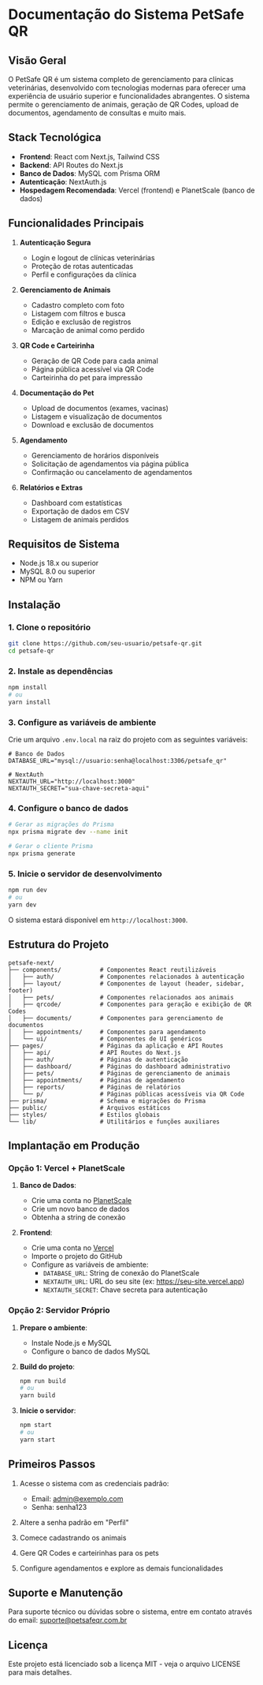 # Documentação do Sistema PetSafe QR

## Visão Geral

O PetSafe QR é um sistema completo de gerenciamento para clínicas veterinárias, desenvolvido com tecnologias modernas para oferecer uma experiência de usuário superior e funcionalidades abrangentes. O sistema permite o gerenciamento de animais, geração de QR Codes, upload de documentos, agendamento de consultas e muito mais.

## Stack Tecnológica

- **Frontend**: React com Next.js, Tailwind CSS
- **Backend**: API Routes do Next.js
- **Banco de Dados**: MySQL com Prisma ORM
- **Autenticação**: NextAuth.js
- **Hospedagem Recomendada**: Vercel (frontend) e PlanetScale (banco de dados)

## Funcionalidades Principais

1. **Autenticação Segura**
   - Login e logout de clínicas veterinárias
   - Proteção de rotas autenticadas
   - Perfil e configurações da clínica

2. **Gerenciamento de Animais**
   - Cadastro completo com foto
   - Listagem com filtros e busca
   - Edição e exclusão de registros
   - Marcação de animal como perdido

3. **QR Code e Carteirinha**
   - Geração de QR Code para cada animal
   - Página pública acessível via QR Code
   - Carteirinha do pet para impressão

4. **Documentação do Pet**
   - Upload de documentos (exames, vacinas)
   - Listagem e visualização de documentos
   - Download e exclusão de documentos

5. **Agendamento**
   - Gerenciamento de horários disponíveis
   - Solicitação de agendamentos via página pública
   - Confirmação ou cancelamento de agendamentos

6. **Relatórios e Extras**
   - Dashboard com estatísticas
   - Exportação de dados em CSV
   - Listagem de animais perdidos

## Requisitos de Sistema

- Node.js 18.x ou superior
- MySQL 8.0 ou superior
- NPM ou Yarn

## Instalação

### 1. Clone o repositório

```bash
git clone https://github.com/seu-usuario/petsafe-qr.git
cd petsafe-qr
```

### 2. Instale as dependências

```bash
npm install
# ou
yarn install
```

### 3. Configure as variáveis de ambiente

Crie um arquivo `.env.local` na raiz do projeto com as seguintes variáveis:

```
# Banco de Dados
DATABASE_URL="mysql://usuario:senha@localhost:3306/petsafe_qr"

# NextAuth
NEXTAUTH_URL="http://localhost:3000"
NEXTAUTH_SECRET="sua-chave-secreta-aqui"
```

### 4. Configure o banco de dados

```bash
# Gerar as migrações do Prisma
npx prisma migrate dev --name init

# Gerar o cliente Prisma
npx prisma generate
```

### 5. Inicie o servidor de desenvolvimento

```bash
npm run dev
# ou
yarn dev
```

O sistema estará disponível em `http://localhost:3000`.

## Estrutura do Projeto

```
petsafe-next/
├── components/           # Componentes React reutilizáveis
│   ├── auth/             # Componentes relacionados à autenticação
│   ├── layout/           # Componentes de layout (header, sidebar, footer)
│   ├── pets/             # Componentes relacionados aos animais
│   ├── qrcode/           # Componentes para geração e exibição de QR Codes
│   ├── documents/        # Componentes para gerenciamento de documentos
│   ├── appointments/     # Componentes para agendamento
│   └── ui/               # Componentes de UI genéricos
├── pages/                # Páginas da aplicação e API Routes
│   ├── api/              # API Routes do Next.js
│   ├── auth/             # Páginas de autenticação
│   ├── dashboard/        # Páginas do dashboard administrativo
│   ├── pets/             # Páginas de gerenciamento de animais
│   ├── appointments/     # Páginas de agendamento
│   ├── reports/          # Páginas de relatórios
│   └── p/                # Páginas públicas acessíveis via QR Code
├── prisma/               # Schema e migrações do Prisma
├── public/               # Arquivos estáticos
├── styles/               # Estilos globais
└── lib/                  # Utilitários e funções auxiliares
```

## Implantação em Produção

### Opção 1: Vercel + PlanetScale

1. **Banco de Dados**:
   - Crie uma conta no [PlanetScale](https://planetscale.com/)
   - Crie um novo banco de dados
   - Obtenha a string de conexão

2. **Frontend**:
   - Crie uma conta no [Vercel](https://vercel.com/)
   - Importe o projeto do GitHub
   - Configure as variáveis de ambiente:
     - `DATABASE_URL`: String de conexão do PlanetScale
     - `NEXTAUTH_URL`: URL do seu site (ex: https://seu-site.vercel.app)
     - `NEXTAUTH_SECRET`: Chave secreta para autenticação

### Opção 2: Servidor Próprio

1. **Prepare o ambiente**:
   - Instale Node.js e MySQL
   - Configure o banco de dados MySQL

2. **Build do projeto**:
   ```bash
   npm run build
   # ou
   yarn build
   ```

3. **Inicie o servidor**:
   ```bash
   npm start
   # ou
   yarn start
   ```

## Primeiros Passos

1. Acesse o sistema com as credenciais padrão:
   - Email: admin@exemplo.com
   - Senha: senha123

2. Altere a senha padrão em "Perfil"

3. Comece cadastrando os animais

4. Gere QR Codes e carteirinhas para os pets

5. Configure agendamentos e explore as demais funcionalidades

## Suporte e Manutenção

Para suporte técnico ou dúvidas sobre o sistema, entre em contato através do email: suporte@petsafeqr.com.br

## Licença

Este projeto está licenciado sob a licença MIT - veja o arquivo LICENSE para mais detalhes.
